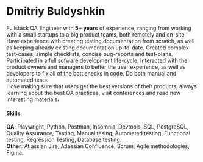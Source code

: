 # Dmitriy Buldyshkin
Fullstack QA Engineer with **5+ years** of experience, ranging from working with a small startups to a big product teams, both remotely and on-site. Have experience with creating testing documentation from scratch, as well as keeping already existing documentation up-to-date. Created complex test-cases, simple checklists, concise bug-reports and test-plans. Participated in a full sofware development life-cycle. Interacted with the product owners and managers to better the user experience, as well as developers to fix all of the bottlenecks in code. Do both manual and automated tests.  \
I love making sure that users get the best versions of their products, always learning about the best QA practices, visit conferences and read new interesting materials. 

#### Skills 
**QA**: Playwright, Python, Postman, Insomnia, Devtools, SQL, PostgreSQL, Quality Assurance, Testing, Manual tesing, Automated testing, Functional testing, Regression Testing, Database testing. \
**Other**: Atlassian Jira, Atlassian Confluence, Scrum, Agile methodologies, Figma. 

